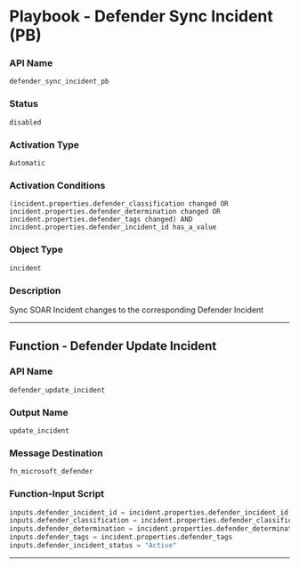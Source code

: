 <!--
    DO NOT MANUALLY EDIT THIS FILE
    THIS FILE IS AUTOMATICALLY GENERATED WITH resilient-sdk codegen
    Generated with resilient-sdk v51.0.2.0.974
-->

# Playbook - Defender Sync Incident (PB)

### API Name
`defender_sync_incident_pb`

### Status
`disabled`

### Activation Type
`Automatic`

### Activation Conditions
`(incident.properties.defender_classification changed OR incident.properties.defender_determination changed OR incident.properties.defender_tags changed) AND incident.properties.defender_incident_id has_a_value`

### Object Type
`incident`

### Description
Sync SOAR Incident changes to the corresponding Defender Incident


---
## Function - Defender Update Incident

### API Name
`defender_update_incident`

### Output Name
`update_incident`

### Message Destination
`fn_microsoft_defender`

### Function-Input Script
```python
inputs.defender_incident_id = incident.properties.defender_incident_id
inputs.defender_classification = incident.properties.defender_classification
inputs.defender_determination = incident.properties.defender_determination
inputs.defender_tags = incident.properties.defender_tags
inputs.defender_incident_status = "Active"
```

---


